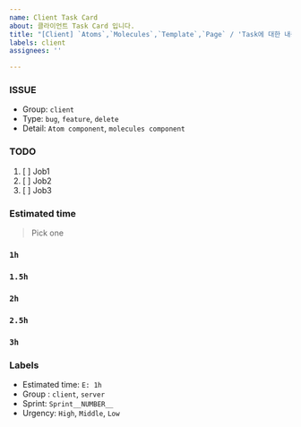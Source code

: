 ```yaml
---
name: Client Task Card
about: 클라이언트 Task Card 입니다.
title: "[Client] `Atoms`,`Molecules`,`Template`,`Page` / 'Task에 대한 내용입력'"
labels: client
assignees: ''

---
```


### ISSUE
- Group:  `client`
- Type: `bug`, `feature`, `delete`
- Detail: `Atom component`, `molecules component` 

### TODO
1. [ ] Job1
2. [ ] Job2
3. [ ] Job3

### Estimated time
> Pick one

### `1h`
### `1.5h`
### `2h`
### `2.5h`
### `3h`

### Labels
- Estimated time: `E: 1h`
- Group : `client`, `server`
- Sprint: `Sprint__NUMBER__`
- Urgency: `High`, `Middle`, `Low`
